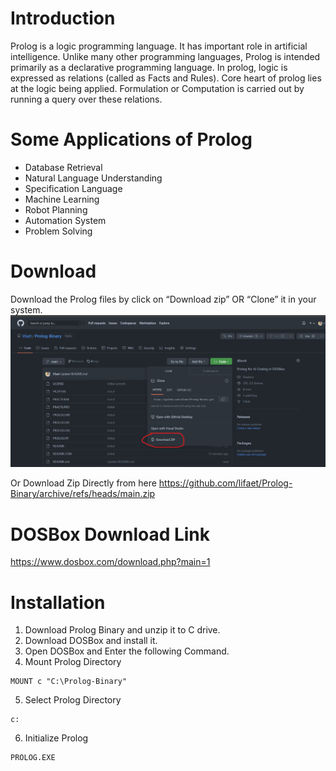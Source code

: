 # Introduction

Prolog is a logic programming language. It has important role in artificial intelligence. Unlike many other programming languages, Prolog is intended primarily as a declarative programming language. In prolog, logic is expressed as relations (called as Facts and Rules). Core heart of prolog lies at the logic being applied. Formulation or Computation is carried out by running a query over these relations.

# Some Applications of Prolog
- Database Retrieval
- Natural Language Understanding
- Specification Language
- Machine Learning
- Robot Planning
- Automation System
- Problem Solving

# Download
 Download the Prolog files by click on “Download zip” OR “Clone” it in your system.
![](https://raw.githubusercontent.com/lifaet/Prolog-Binary/main/Screenshot%202023-01-02%20151236.png)

Or Download Zip Directly from here
https://github.com/lifaet/Prolog-Binary/archive/refs/heads/main.zip


# DOSBox Download Link
https://www.dosbox.com/download.php?main=1

# Installation
1. Download Prolog Binary and unzip it to C drive.
2. Download DOSBox and install it.
3. Open DOSBox and Enter the following Command.
4. Mount Prolog Directory
```
MOUNT c "C:\Prolog-Binary"
```
5. Select Prolog Directory
```
c:
```
6. Initialize Prolog
```
PROLOG.EXE
```
